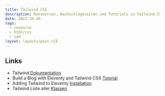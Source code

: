 ```yaml
---
title: Tailwind CSS.
description: Ressourcen, Nachschlageseiten und Tutorials zu Tailwind CSS.
date: 2021-10-26
tags:
  - resource
  - html/css
  - jam
layout: layouts/post.njk
---
```


## Links

- Tailwind [Dokumentation](https://tailwindcss.com/docs)
- Build a Blog with Eleventy and Tailwind CSS [Tutorial](https://stubborncode.com/posts/build-a-blog-with-eleventy-and-tailwindcss-part-1/)
- Adding Tailwind to Eleventy [Installation](https://daily-dev-tips.com/posts/adding-tailwind-to-eleventy/)
- Tailwind Liste aller [Klassen](https://tailwind.build/classes)
